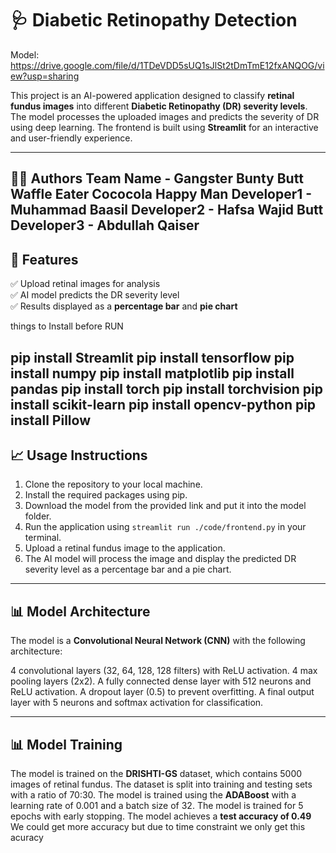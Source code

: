 # 🩺 Diabetic Retinopathy Detection  

Model: https://drive.google.com/file/d/1TDeVDD5sUQ1sJlSt2tDmTmE12fxANQOG/view?usp=sharing

This project is an AI-powered application designed to classify **retinal fundus images**
into different **Diabetic Retinopathy (DR) severity levels**. The model processes the uploaded
images and predicts the severity of DR using deep learning. The frontend is built using
**Streamlit** for an interactive and user-friendly experience.

---
👨‍💻 Authors
Team Name - Gangster Bunty Butt Waffle Eater Cococola Happy Man
Developer1 - Muhammad Baasil
Developer2 - Hafsa Wajid Butt
Developer3 - Abdullah Qaiser
---
## 🚀 Features  
✅ Upload retinal images for analysis  
✅ AI model predicts the DR severity level  
✅ Results displayed as a **percentage bar** and **pie chart**  

things to Install before RUN

pip install Streamlit
pip install tensorflow
pip install numpy
pip install matplotlib
pip install pandas
pip install torch
pip install torchvision
pip install scikit-learn
pip install opencv-python
pip install Pillow
---

## 📈 Usage Instructions
1. Clone the repository to your local machine.
2. Install the required packages using pip.
3. Download the model from the provided link and put it into the model folder.
4. Run the application using `streamlit run ./code/frontend.py` in your terminal.
5. Upload a retinal fundus image to the application.
6. The AI model will process the image and display the predicted DR severity level as a 
percentage bar and a pie chart.
---

## 📊 Model Architecture
The model is a **Convolutional Neural Network (CNN)** with the following architecture:

4 convolutional layers (32, 64, 128, 128 filters) with ReLU activation.
4 max pooling layers (2x2).
A fully connected dense layer with 512 neurons and ReLU activation.
A dropout layer (0.5) to prevent overfitting.
A final output layer with 5 neurons and softmax activation for classification.

---
## 📊 Model Training
The model is trained on the **DRISHTI-GS** dataset, which contains 5000
images of retinal fundus. The dataset is split into training and testing sets with a ratio of
70:30. The model is trained using the **ADABoost** with a learning rate of
0.001 and a batch size of 32. The model is trained for 5 epochs with
early stopping. The model achieves a **test accuracy of 0.49** We could get more accuracy but 
due to time constraint we only get this acuracy 
